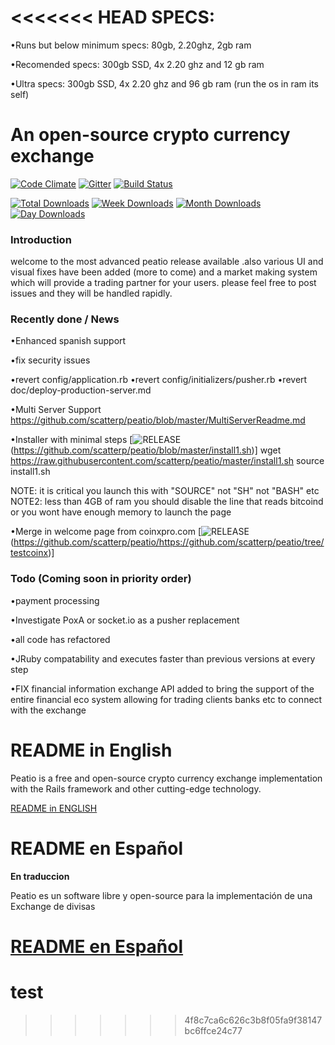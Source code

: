 <<<<<<< HEAD
SPECS:
=====================================
•Runs but below minimum specs: 80gb, 2.20ghz, 2gb ram

•Recomended specs: 300gb SSD, 4x 2.20 ghz and 12 gb ram

•Ultra specs: 300gb SSD, 4x 2.20 ghz and 96 gb ram (run the os in ram its self)

An open-source crypto currency exchange
=====================================
[![Code Climate](https://codeclimate.com/github/peatio/peatio.png)](https://codeclimate.com/github/peatio/peatio)
[![Gitter](https://badges.gitter.im/Join%20Chat.svg)](https://gitter.im/peatio/peatio?utm_source=badge&utm_medium=badge&utm_campaign=pr-badge&utm_content=badge)
[![Build Status](https://travis-ci.org/scatterp/peatio.svg?branch=master)](https://travis-ci.org/scatterp/peatio)

[![Total Downloads](https://img.shields.io/npm/dt/hacktimer.svg)](https://github.com/scatterp/peatio)
[![Week Downloads](https://img.shields.io/npm/dw/hacktimer.svg)](https://github.com/scatterp/peatio)
[![Month Downloads](https://img.shields.io/npm/dm/hacktimer.svg)](https://github.com/scatterp/peatio)
[![Day Downloads](https://img.shields.io/npm/dy/hacktimer.svg)](https://github.com/scatterp/peatio)

### Introduction 
   welcome to the most advanced peatio release available .also various UI and visual fixes have been added
   (more to come) and a market making system which will provide a trading partner for your users.
   please feel free to post issues and they will be handled rapidly.

### Recently done / News

•Enhanced spanish support

•fix security issues

•revert config/application.rb
•revert config/initializers/pusher.rb
•revert doc/deploy-production-server.md

•Multi Server Support https://github.com/scatterp/peatio/blob/master/MultiServerReadme.md

•Installer with minimal steps [![RELEASE]()(https://github.com/scatterp/peatio/blob/master/install1.sh)]
wget https://raw.githubusercontent.com/scatterp/peatio/master/install1.sh
source install1.sh 

NOTE: it is critical you launch this with "SOURCE" not "SH" not "BASH" etc
NOTE2: less than 4GB of ram you should disable the line that reads bitcoind or you wont have enough memory to launch the page

•Merge in welcome page from coinxpro.com [![RELEASE]()(https://github.com/scatterp/peatio/https://github.com/scatterp/peatio/tree/testcoinx)]

### Todo (Coming soon in priority order)

•payment processing

•Investigate PoxA or socket.io as a pusher replacement

•all code has refactored 

•JRuby compatability and executes faster than previous versions at every step 

•FIX financial information exchange API  added to bring the support of the entire financial eco system allowing for trading clients banks etc to connect with the exchange


README in English
=====================================
Peatio is a free and open-source crypto currency exchange implementation with the Rails framework and other cutting-edge technology.

[README in ENGLISH](README-English.md)

README en Español
=======================================
**En traduccion**

Peatio es un software libre y open-source para la implementación de una Exchange de divisas

[README en Español](README-Español.md)
=======
# test
>>>>>>> 4f8c7ca6c626c3b8f05fa9f38147bc6ffce24c77
